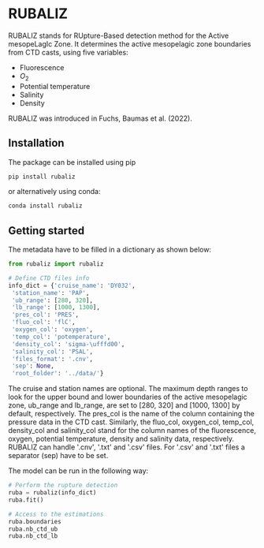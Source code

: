 # RUBALIZ

RUBALIZ stands for RUpture-Based detection method for the Active mesopeLagIc Zone.
It determines the active mesopelagic zone boundaries from CTD casts, using five variables:
- Fluorescence
- $O_2$
- Potential temperature
- Salinity
- Density

RUBALIZ was introduced in Fuchs, Baumas et al. (2022).

## Installation
The package can be installed using pip
```python
pip install rubaliz
```

or alternatively using conda:
```python
conda install rubaliz
```

## Getting started
The metadata have to be filled in a dictionary as shown below:

```python
from rubaliz import rubaliz

# Define CTD files info
info_dict = {'cruise_name': 'DY032',
 'station_name': 'PAP',
 'ub_range': [280, 320],
 'lb_range': [1000, 1300],
 'pres_col': 'PRES',
 'fluo_col': 'flC',
 'oxygen_col': 'oxygen',
 'temp_col': 'potemperature',
 'density_col': 'sigma-\ufffd00',
 'salinity_col': 'PSAL',             
 'files_format': '.cnv',
 'sep': None,
 'root_folder': '../data/'}
```

The cruise and station names are optional.
The maximum depth ranges to look for the upper bound and lower boundaries of the active mesopelagic zone, ub_range and lb_range, are set to [280, 320] and [1000, 1300] by default, respectively.
The pres_col is the name of the column containing the pressure data in the CTD cast.
Similarly, the fluo_col, oxygen_col, temp_col, density_col and salinity_col stand for the column names of the fluorescence, oxygen, potential temperature, density and salinity data, respectively.
RUBALIZ can handle '.cnv', '.txt' and '.csv' files. For '.csv' and '.txt' files a separator (sep) have to be set.

The model can be run in the following way:
```python
# Perform the rupture detection
ruba = rubaliz(info_dict)
ruba.fit()

# Access to the estimations
ruba.boundaries
ruba.nb_ctd_ub
ruba.nb_ctd_lb
```
